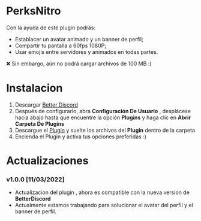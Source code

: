 # PerksNitro

Con la ayuda de este plugin podrás:

- Establacer un avatar animado  y un banner de perfil;
- Compartir tu pantalla a 60fps 1080P;
- Usar emojis entre servidores y animados en todas partes.

❌ Sin embargo, aún no podrá cargar archivos de 100 MB :(

# Instalacion

1. Descargar [Better Discord](https://betterdiscord.app)
2. Después de configurarlo, abra **Configuración De Usuario** , desplácese hacia abajo hasta que encuentre la opción **Plugins** y haga clic en **Abrir Carpeta De Plugins**
3. Descargue el [Plugin](https://github.com/vaguerstone/PerksNitro/archive/refs/heads/main.zip) y suelte los archivos del **Plugin** dentro de la carpeta
4. Encienda el Plugin y activa tus opciones preferidas :)

# Actualizaciones

### v1.0.0 [11/03/2022]

* Actualizacion del plugin , ahora es compatible con la nueva version de **BetterDiscord** 
* Actualmente estamos trabajando para solucionar el avatar del perfil y el banner de perfil.
